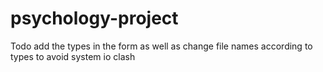 # psychology-project

Todo add the types in the form as well as change file names according to types to avoid system io clash

